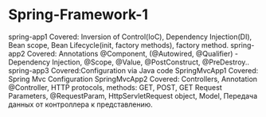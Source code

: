 # Spring-Framework-1
spring-app1 Covered: Inversion of Control(IoC), Dependency Injection(DI), Bean scope, Bean Lifecycle(init, factory methods), factory method.
spring-app2 Covered: Annotations @Component, (@Autowired, @Qualifier) - Dependency Injection, @Scope, @Value, @PostConstruct, @PreDestroy.. 
spring-app3 Covered:Configuration via Java code
SpringMvcApp1 Covered: Spring Mvc Configuration
SpringMvcApp2 Covered: Controllers, Annotation @Controller, HTTP protocols, methods: GET, POST, GET Request Parameters, @RequestParam, HttpServletRequest object, Model, Передача данных от контроллера к представлению.
